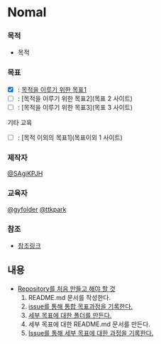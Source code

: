 # Nomal


### 목적
-  목적

### 목표
- [x] : [목적을 이루기 위한 목표1](https://github.com/SagiK-Repository/Nomal/tree/main/Chapter1.%20%EB%AA%A9%EC%A0%81%EC%9D%84%20%EC%9D%B4%EB%A3%A8%EA%B8%B0%20%EC%9C%84%ED%95%9C%20%EB%AA%A9%ED%91%9C1)
- [ ] : [목적을 이루기 위한 목표2](목표 2 사이트)
- [ ] : [목적을 이루기 위한 목표3](목표 3 사이트)

기타 교육
- [ ] : [목적 이외의 목표1](목표이외 1 사이트)

### 제작자
[@SAgiKPJH](https://github.com/SAgiKPJH)

### 교육자
[@gyfolder](https://github.com/gyfolder) [@ttkpark](https://github.com/ttkpark)

### 참조

- [참조링크](참조링크)


## 내용
 - [Repository를 처음 만들고 해야 할 것](https://github.com/SagiK-Repository/Nomal)
   1. README.md 문서를 작성한다.
   2. [issue를 통해 통합 목표과정을 기록한다.](https://github.com/SagiK-Repository/Nomal/issues/2)
   3. [세부 목표에 대한 폴더를 만든다.](https://github.com/SagiK-Repository/Nomal/tree/main/Chapter1.%20%EB%AA%A9%EC%A0%81%EC%9D%84%20%EC%9D%B4%EB%A3%A8%EA%B8%B0%20%EC%9C%84%ED%95%9C%20%EB%AA%A9%ED%91%9C1)
   4. 세부 목표에 대한 README.md 문서를 만든다.
   5. [Issue를 통해 세부 목표에 대한 과정을 기록한다.](https://github.com/SagiK-Repository/Nomal/issues/3)
